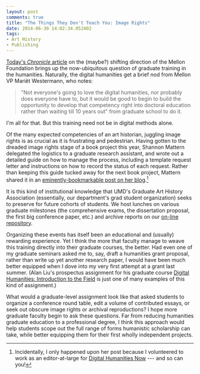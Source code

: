 ```yaml
---
layout: post
comments: true
title: "The Things They Don't Teach You: Image Rights"
date: 2014-06-30 14:02:34.052402
tags:
- Art History
- Publishing
---
```


[Today's *Chronicle* article][chron] on the (maybe?) shifting direction of the Mellon Foundation brings up the now-ubiquitous question of graduate training in the humanities.
Naturally, the digital humanities get a brief nod from Mellon VP Mariët Westermann, who notes:

>"Not everyone's going to love the digital humanities, nor probably does everyone have to, but it would be good to begin to build the opportunity to develop that competency right into doctoral education rather than waiting till 10 years out" from graduate school to do it.

I'm all for that.
But this training need not be in digital methods alone.

Of the many expected competencies of an art historian, juggling image rights is as crucial as it is frustrating and pedestrian.
Having gotten to the dreaded image rights stage of a book project this year, Shannon Mattern delegated the logistics to a graduate research assistant, and wrote out a detailed guide on how to manage the process, including a template request letter and instructions on how to record the status of each request.
Rather than keeping this guide tucked away for the next book project, Mattern shared it in an [eminently-bookmarkable post on her blog][rights].[^1]

It is this kind of institutional knowledge that UMD's Graduate Art History Association (essentially, our department's grad student organization) seeks to preserve for future cohorts of students.
We host lunches on various graduate milestones (the comprehensive exams, the dissertation proposal, the first big conference paper, etc.) and archive reports on our [on-line repository][umdgaha].

Organizing these events has itself been an educational and (usually) rewarding experience.
Yet I think the more that faculty manage to weave this training directly into their graduate courses, the better.
Had even one of my graduate seminars asked me to, say, draft a humanities grant proposal, rather than write up yet another research paper, I would have been much better equipped when I dove into my very first attempt at a grant  last summer.
(Alan Liu's prospectus assignment for his graduate course [Digital Humanities: Introduction to the Field][aliu] is just one of many examples of this kind of assignment.)

What would a graduate-level assignment look like that asked students to organize a conference round table, edit a volume of contributed essays, or seek out obscure image rights or archival reproductions?
I hope more graduate faculty begin to ask these questions.
Far from reducing humanities graduate education to a professional degree, I think this approach would help students scope out the full range of forms humanistic scholarship can take, while better equipping them for their first wholly independent projects.

[^1]: Incidentally, I only happened upon her post because I volunteered to work as an editor-at-large for [Digital Humanities Now][dhn] --- and so can you!

[aliu]: http://eng236introdh2013fstudentwork.pbworks.com/w/page/71237948/Project%20Prospectuses

[dhn]: http://digitalhumanitiesnow.org/editors-corner/

[chron]: http://chronicle.com/article/At-Mellon-Signs-of-Change/

[rights]: http://www.wordsinspace.net/wordpress/2014/06/17/rights-clearances-a-method-to-the-mind-numbing-madness/

[umdgaha]: https://sites.google.com/site/umdgaha/
